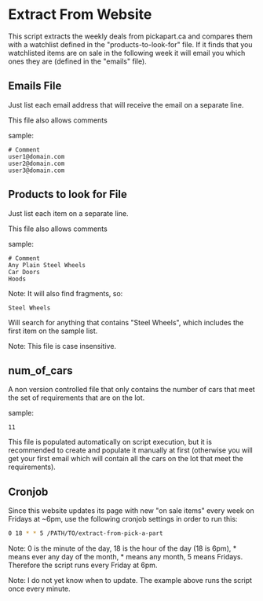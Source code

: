 Extract From Website
====================

This script extracts the weekly deals from pickapart.ca and compares them with a
watchlist defined in the "products-to-look-for" file. If it finds that you
watchlisted items are on sale in the following week it will email you which ones
they are (defined in the "emails" file).

Emails File
-----------

Just list each email address that will receive the email on a separate line.

This file also allows comments

sample:

```
# Comment
user1@domain.com
user2@domain.com
user3@domain.com
```

Products to look for File
-------------------------

Just list each item on a separate line.

This file also allows comments

sample:

```
# Comment
Any Plain Steel Wheels
Car Doors
Hoods
```

Note: It will also find fragments, so:

```
Steel Wheels
```

Will search for anything that contains "Steel Wheels", which includes the first
item on the sample list.

Note: This file is case insensitive.

num_of_cars
-----------

A non version controlled file that only contains the number of cars that meet
the set of requirements that are on the lot.

sample:

```
11
```

This file is populated automatically on script execution, but it is recommended
to create and populate it manually at first (otherwise you will get your first
email which will contain all the cars on the lot that meet the requirements).

Cronjob
-------

Since this website updates its page with new "on sale items" every week on Fridays at ~6pm,
use the following cronjob settings in order to run this:

```bash
0 18 * * 5 /PATH/TO/extract-from-pick-a-part
```

Note: 0 is the minute of the day, 18 is the hour of the day (18 is 6pm), * means
ever any day of the month, * means any month, 5 means Fridays. Therefore the script
runs every Friday at 6pm.

Note: I do not yet know when to update. The example above runs the script once
every minute.

